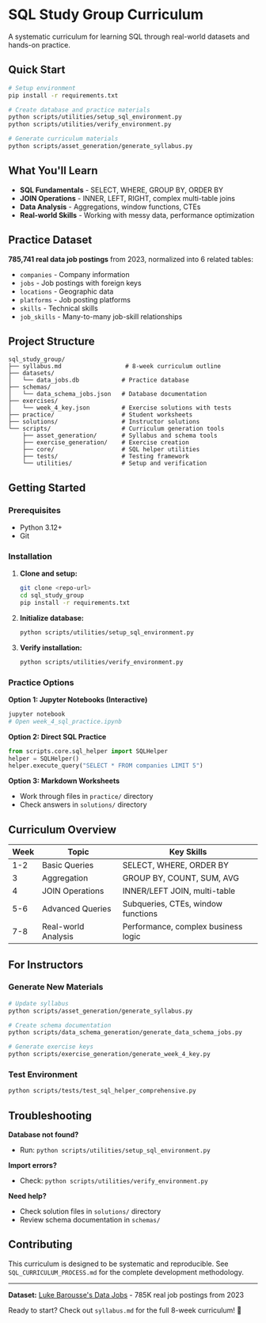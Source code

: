 # SQL Study Group Curriculum

A systematic curriculum for learning SQL through real-world datasets and hands-on practice.

## Quick Start

```bash
# Setup environment
pip install -r requirements.txt

# Create database and practice materials
python scripts/utilities/setup_sql_environment.py
python scripts/utilities/verify_environment.py

# Generate curriculum materials
python scripts/asset_generation/generate_syllabus.py
```

## What You'll Learn

- **SQL Fundamentals** - SELECT, WHERE, GROUP BY, ORDER BY
- **JOIN Operations** - INNER, LEFT, RIGHT, complex multi-table joins
- **Data Analysis** - Aggregations, window functions, CTEs
- **Real-world Skills** - Working with messy data, performance optimization

## Practice Dataset

**785,741 real data job postings** from 2023, normalized into 6 related tables:
- `companies` - Company information
- `jobs` - Job postings with foreign keys  
- `locations` - Geographic data
- `platforms` - Job posting platforms
- `skills` - Technical skills
- `job_skills` - Many-to-many job-skill relationships

## Project Structure

```
sql_study_group/
├── syllabus.md                  # 8-week curriculum outline
├── datasets/
│   └── data_jobs.db            # Practice database
├── schemas/  
│   └── data_schema_jobs.json   # Database documentation
├── exercises/
│   └── week_4_key.json         # Exercise solutions with tests
├── practice/                   # Student worksheets
├── solutions/                  # Instructor solutions
└── scripts/                    # Curriculum generation tools
    ├── asset_generation/       # Syllabus and schema tools
    ├── exercise_generation/    # Exercise creation
    ├── core/                   # SQL helper utilities
    ├── tests/                  # Testing framework
    └── utilities/              # Setup and verification
```

## Getting Started

### Prerequisites
- Python 3.12+
- Git

### Installation

1. **Clone and setup:**
   ```bash
   git clone <repo-url>
   cd sql_study_group
   pip install -r requirements.txt
   ```

2. **Initialize database:**
   ```bash
   python scripts/utilities/setup_sql_environment.py
   ```

3. **Verify installation:**
   ```bash
   python scripts/utilities/verify_environment.py
   ```

### Practice Options

**Option 1: Jupyter Notebooks (Interactive)**
```bash
jupyter notebook
# Open week_4_sql_practice.ipynb
```

**Option 2: Direct SQL Practice**
```python
from scripts.core.sql_helper import SQLHelper
helper = SQLHelper()
helper.execute_query("SELECT * FROM companies LIMIT 5")
```

**Option 3: Markdown Worksheets**
- Work through files in `practice/` directory
- Check answers in `solutions/` directory

## Curriculum Overview

| Week | Topic | Key Skills |
|------|-------|------------|
| 1-2 | Basic Queries | SELECT, WHERE, ORDER BY |
| 3 | Aggregation | GROUP BY, COUNT, SUM, AVG |
| 4 | JOIN Operations | INNER/LEFT JOIN, multi-table |
| 5-6 | Advanced Queries | Subqueries, CTEs, window functions |
| 7-8 | Real-world Analysis | Performance, complex business logic |

## For Instructors

### Generate New Materials
```bash
# Update syllabus
python scripts/asset_generation/generate_syllabus.py

# Create schema documentation  
python scripts/data_schema_generation/generate_data_schema_jobs.py

# Generate exercise keys
python scripts/exercise_generation/generate_week_4_key.py
```

### Test Environment
```bash
python scripts/tests/test_sql_helper_comprehensive.py
```

## Troubleshooting

**Database not found?**
- Run: `python scripts/utilities/setup_sql_environment.py`

**Import errors?**
- Check: `python scripts/utilities/verify_environment.py`

**Need help?**
- Check solution files in `solutions/` directory
- Review schema documentation in `schemas/`

## Contributing

This curriculum is designed to be systematic and reproducible. See `SQL_CURRICULUM_PROCESS.md` for the complete development methodology.

---

**Dataset:** [Luke Barousse's Data Jobs](https://huggingface.co/datasets/lukebarousse/data_jobs) - 785K real job postings from 2023

Ready to start? Check out `syllabus.md` for the full 8-week curriculum! 🚀 